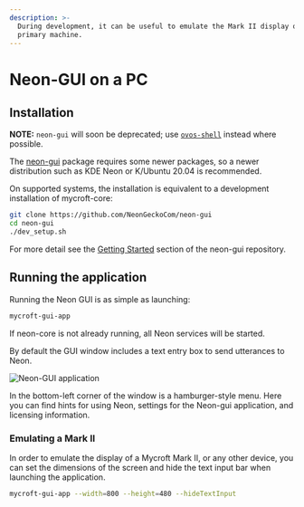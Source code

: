 ```yaml
---
description: >-
  During development, it can be useful to emulate the Mark II display on your
  primary machine.
---
```


# Neon-GUI on a PC

## Installation

**NOTE:** `neon-gui` will soon be deprecated; use [`ovos-shell`](https://github.com/OpenVoiceOS/ovos-shell) instead where possible.

The [neon-gui](https://github.com/NeonGeckoCom/neon-gui) package requires some newer packages, so a newer distribution such as KDE Neon or K/Ubuntu 20.04 is recommended.

On supported systems, the installation is equivalent to a development installation of mycroft-core:

```bash
git clone https://github.com/NeonGeckoCom/neon-gui
cd neon-gui
./dev_setup.sh
```

For more detail see the [Getting Started](https://github.com/NeonGeckoCom/neon-gui#getting-started) section of the neon-gui repository.

## Running the application

Running the Neon GUI is as simple as launching:

```bash
mycroft-gui-app
```

If neon-core is not already running, all Neon services will be started.

By default the GUI window includes a text entry box to send utterances to Neon.

![Neon-GUI application](../../.gitbook/assets/mycroft-gui-screenshot.jpg)

In the bottom-left corner of the window is a hamburger-style menu. Here you can find hints for using Neon, settings for the Neon-gui application, and licensing information.

### Emulating a Mark II

In order to emulate the display of a Mycroft Mark II, or any other device, you can set the dimensions of the screen and hide the text input bar when launching the application.

```bash
mycroft-gui-app --width=800 --height=480 --hideTextInput
```
